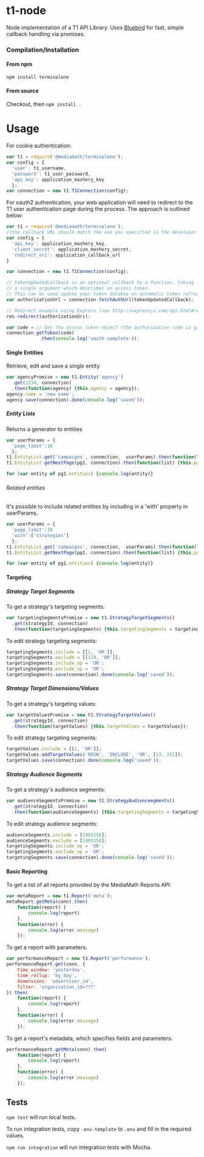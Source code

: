 t1-node
=======

Node implementation of a T1 API Library. Uses [Bluebird](http://bluebirdjs.com/docs/getting-started.html) for fast, simple callback handling via promises.

### Compilation/Installation
#### From npm
` npm install terminalone `
#### From source
Checkout, then `npm install .`

# Usage

For cookie authentication:
``` js
var t1 = require('@mediamath/terminalone');
var config = {
  'user': t1_username,
  'password': t1_user_password,
  'api_key': application_mashery_key
  };
var connection = new t1.T1Connection(config);
```

For oauth2 authentication, your web application will need to redirect to the T1 user authentication page during the process. The approach is outlined below:

``` js
var t1 = require('@mediamath/terminalone');
//the callback URL should match the one you specified in the developer portal for your application
var config = {
  'api_key': application_mashery_key, 
  'client_secret': application_mashery_secret,
  'redirect_uri': application_callback_url
}

var connection = new t1.T1Connection(config);

// tokenUpdatedCallback is an optional callback to a function, taking
// a single argument which describes an access token. 
// This can be used update your token databse on automatic token refresh. 
var authorizationUrl = connection.fetchAuthUrl(tokenUpdatedCallback);

// Redirect example using Express (see http://expressjs.com/api.html#res.redirect)
res.redirect(authorizationUri);

var code = // Get the access token object (the authorization code is given from the previous step).
connection.getToken(code)
		    .then(console.log('oauth complete'));
```


#### Single Entities

Retrieve, edit and save a single entity

``` js
var agencyPromise = new t1.Entity('agency')
  .get(1234, connection)
  .then(function(agency) {this.agency = agency});
agency.name = 'new name';
agency.save(connection).done(console.log('saved'));
```

##### Entity Lists

Returns a generator to entities

``` js
var userParams = {
  'page_limit':10
  };
t1.EntityList.get('campaigns', connection,  userParams).then(function(list) {this.pg1 = list});
t1.EntityList.getNextPage(pg1, connection).then(function(list) {this.pg2 = list});

for (var entity of pg1.entities) {console.log(entity)}
```


###### Related entities
It's possible to include related entities by including in a 'with' property in userParams.

``` js
var userParams = {
  'page_limit':10
  'with':['strategies']
  };
t1.EntityList.get('campaigns', connection,  userParams).then(function(list) {this.pg1 = list});
t1.EntityList.getNextPage(pg1, connection).then(function(list) {this.pg2 = list});

for (var entity of pg1.entities) {console.log(entity)}
```

#### Targeting

##### Strategy Target Segments
To get a strategy's targeting segments:
``` js
var targetingSegmentsPromise = new t1.StrategyTargetSegments()
  .get(strategyId, connection)
  .then(function(targetingSegments) {this.targetingSegments = targetingSegments});
```  

To edit strategy targeting segments:
``` js
targetingSegments.include = [[1, 'OR']];
targetingSegments.exclude = [[119, 'OR']];
targetingSegments.include_op = 'OR';
targetingSegments.exclude_op = 'OR';
targetingSegments.save(connection).done(console.log('saved'));
```

##### Strategy Target Dimensions/Values
To get a strategy's targeting values:
``` js
var targetValuesPromise = new t1.StrategyTargetValues()
  .get(strategyId, connection)
  .then(function(targetValues) {this.targetValues = targetValues});
```  

To edit strategy targeting segments:
``` js
targetValues.include = [[1, 'OR']];
targetValues.addTargetValues('REGN', 'INCLUDE', 'OR', [23, 251]);
targetValues.save(connection).done(console.log('saved'));
```

##### Strategy Audience Segments
To get a strategy's audience segments:
``` js
var audienceSegmentsPromise = new t1.StrategyAudienceegments()
  .get(strategyId, connection)
  .then(function(audienceSegments) {this.targetingSegments = targetingSegments});
```  

To edit strategy audience segments:
``` js
audienceSegments.include = [1405158];
audienceSegments.exclude = [1405158];
targetingSegments.include_op = 'OR';
targetingSegments.exclude_op = 'OR';
targetingSegments.save(connection).done(console.log('saved'));
```

#### Basic Reporting

To get a list of all reports provided by the MediaMath Reports API:

``` js
var metaReport = new t1.Report('meta');
metaReport.getMeta(conn).then(
    function(report) {
        console.log(report)
    },
    function(error) {
        console.log(error.message)
    });
```

To get a report with parameters:

``` js
var performanceReport = new t1.Report('performance');
performanceReport.get(conn, {
    time_window: 'yesterday',
    time_rollup: 'by_day',
    dimensions: 'advertiser_id',
    filter: 'organization_id=???'
}).then(
    function(report) {
        console.log(report)
    },
    function(error) {
        console.log(error.message)
    });
```

To get a report's metadata, which specifies fields and parameters:

``` js
performanceReport.getMeta(conn).then(
    function(report) {
        console.log(report)
    },
    function(error) {
        console.log(error.message)
    });
```

## Tests

`npm test` will run local tests.

To run integration tests, copy `.env.template` to `.env` and fill in the required values.

`npm run integration` will run integration tests with Mocha.